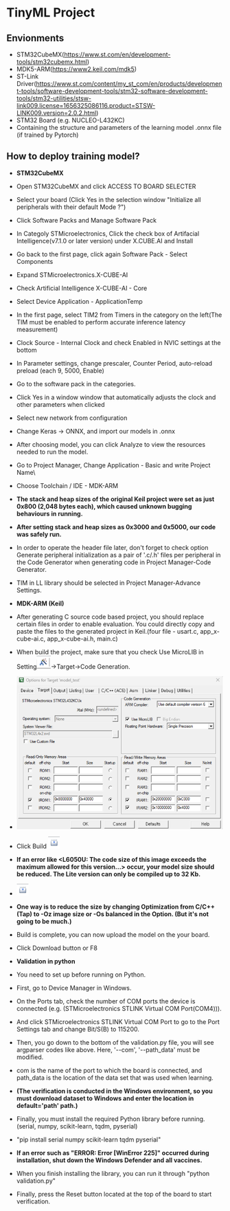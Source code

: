 # TinyML Project

## Envionments
 * STM32CubeMX(https://www.st.com/en/development-tools/stm32cubemx.html)
 * MDK5-ARM(https://www2.keil.com/mdk5)
 * ST-Link Driver(https://www.st.com/content/my_st_com/en/products/development-tools/software-development-tools/stm32-software-development-tools/stm32-utilities/stsw-link009.license=1656325086116.product=STSW-LINK009.version=2.0.2.html)
 * STM32 Board (e.g. NUCLEO-L432KC)
 * Containing the structure and parameters of the learning model .onnx file (if trained by Pytorch)

## How to deploy training model?
 * **STM32CubeMX**  
 * Open STM32CubeMX and click ACCESS TO BOARD SELECTER
 * Select your board (Click Yes in the selection window "Initialize all peripherals with their default Mode ?")
 * Click Software Packs and Manage Software Pack
 * In Categoly STMicroelectronics, Click the check box of Artifacial Intelligence(v7.1.0 or later version) under X.CUBE.AI and Install
 * Go back to the first page, click again Software Pack - Select Components
 * Expand STMicroelectronics.X-CUBE-AI
 * Check Artificial Intelligence X-CUBE-AI - Core
 * Select Device Application - ApplicationTemp
 * In the first page, select TIM2 from Timers in the category on the left(The TIM must be enabled to perform accurate inference latency measurement)
 * Clock Source - Internal Clock and check Enabled in NVIC settings at the bottom
 * In Parameter settings, change prescaler, Counter Period, auto-reload preload (each 9, 5000, Enable)
 * Go to the software pack in the categories.
 * Click Yes in a window window that automatically adjusts the clock and other parameters when clicked
 * Select new network from configuration
 * Change Keras -> ONNX, and import our models in .onnx
 * After choosing model, you can click Analyze to view the resources needed to run the model.
 * Go to Project Manager, Change Application - Basic and write Project Name\
 * Choose Toolchain / IDE - MDK-ARM
 * **The stack and heap sizes of the original Keil project were set as just 0x800 (2,048 bytes each), which caused unknown bugging behaviours in running.**
  * **After setting stack and heap sizes as 0x3000 and 0x5000, our code was safely run.**  
 * In order to operate the header file later, don't forget to check option Generate peripheral initialization as a pair of '.c/.h' files per peripheral in the Code Generator when generating code in Project Manager-Code Generator.
 * TIM in LL library should be selected in Project Manager-Advance Settings.

 * **MDK-ARM (Keil)**
 * After generating C source code based project, you should replace certain files in order to enable evaluation. You could directly copy and paste the files to the generated project in Keil.(four file - usart.c, app_x-cube-ai.c, app_x-cube-ai.h, main.c)
 * When build the project, make sure that you check Use MicroLIB in Setting<img src="img/Option_icon.png">->Target->Code Generation.
 * <img src="img/option_target.png">
 * Click Build <img src="img/build_icon.png">
 * **If an error like <L6050U: The code size of this image exceeds the maximum allowed for this version...> occur, your model size should be reduced. The Lite version can only be compiled up to 32 Kb.**
 * <img src="img/build_icon.png">
 * **One way is to reduce the size by changing Optimization from C/C++ (Tap) to -Oz image size or -Os balanced in the Option. (But it's not going to be much.)**
 * Build is complete, you can now upload the model on the your board. 
 * Click Download button or F8

 * **Validation in python**
 * You need to set up before running on Python.
 * First, go to Device Manager in Windows.
 * On the Ports tab, check the number of COM ports the device is connected (e.g. (STMicroelectronics STLINK Virtual COM Port(COM4))).
 * And click STMicroelectronics STLINK Virtual COM Port to go to the Port Settings tab and change Bit/S(B) to 115200.
 * Then, you go down to the bottom of the validation.py file, you will see argparser codes like above. Here, '--com', '--path_data' must be modified.
 * com is the name of the port to which the board is connected, and path_data is the location of the data set that was used when learning.
 * **(The verification is conducted in the Windows environment, so you must download dataset to Windows and enter the location in default='path' path.)**
 * Finally, you must install the required Python library before running.(serial, numpy, scikit-learn, tqdm, pyserial)
 * "pip install serial numpy scikit-learn tqdm pyserial"
 * **If an error such as "ERROR: Error [WinError 225]" occurred during installation, shut down the Windows Defender and all vaccines.**
 * When you finish installing the library, you can run it through "python validation.py" 
 * Finally, press the Reset button located at the top of the board to start verification.
